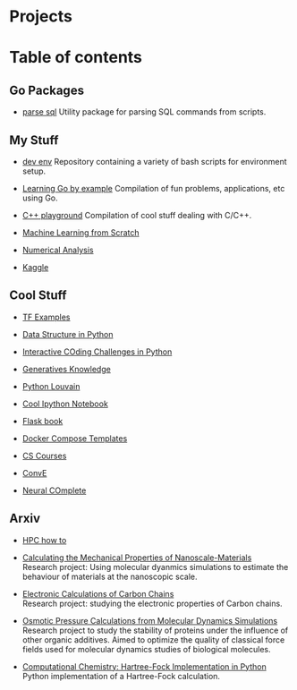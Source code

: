 # Projects

# Table of contents
## Go Packages
* [parse sql](https://github.com/alejandrox1/parse_sql) Utility package for parsing SQL commands from scripts.

## My Stuff
* [dev env](https://github.com/alejandrox1/dev_env) Repository containing a variety of bash scripts for environment setup.

* [Learning Go by example](https://github.com/alejandrox1/learning_go_by_example) Compilation of fun problems, applications, etc using Go.

* [C++ playground](https://github.com/alejandrox1/Algorithmscpp) Compilation of cool stuff dealing with C/C++.

* [Machine Learning from Scratch](https://github.com/alejandrox1/MachineLearning)

* [Numerical Analysis](https://github.com/alejandrox1/numerical_computing)

* [Kaggle](https://github.com/alejandrox1/kaggle)

## Cool Stuff
* [TF Examples](https://github.com/aymericdamien/TensorFlow-Examples)

* [Data Structure in Python](https://github.com/prakhar1989/Algorithms)

* [Interactive COding Challenges in Python](https://github.com/donnemartin/interactive-coding-challenges)

* [Generatives Knowledge](https://github.com/wiseodd/generative-models)

* [Python Louvain](https://github.com/taynaud/python-louvain)

* [Cool Ipython Notebook](https://github.com/donnemartin/data-science-ipython-notebooks)

* [Flask book](https://github.com/miguelgrinberg/flasky)

* [Docker Compose Templates](https://github.com/WanderingStar/template)

* [CS Courses](https://github.com/prakhar1989/awesome-courses)
   
* [ConvE](https://github.com/TimDettmers/ConvE)

* [Neural COmplete](https://github.com/kootenpv/neural_complete)

## Arxiv
* [HPC how to](https://github.com/alejandrox1/HPC-howto)

* [Calculating the Mechanical Properties of Nanoscale-Materials](https://github.com/alejandrox1/poisson_lammps) <br/>
  Research project: Using molecular dyanmics simulations to estimate the behaviour of materials at the nanoscopic scale.
  
* [Electronic Calculations of Carbon Chains](https://github.com/alejandrox1/chains_nwchem) <br/>
  Research project: studying the electronic properties of Carbon chains.
  
* [Osmotic Pressure Calculations from Molecular Dynamics Simulations](https://github.com/alejandrox1/osmotic_pressure) <br/>
  Research project to study the stability of proteins under the influence of other organic additives. Aimed to optimize the quality of classical force fields used for molecular dynamics studies of biological molecules.
  
* [Computational Chemistry: Hartree-Fock Implementation in Python](https://github.com/alejandrox1/blog/tree/master/HF) <br/>
  Python implementation of a Hartree-Fock calculation.
